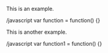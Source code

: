 This is an example.

/javascript
var function = function() {}

This is another example.

/javascript
var function1 = function() {}
